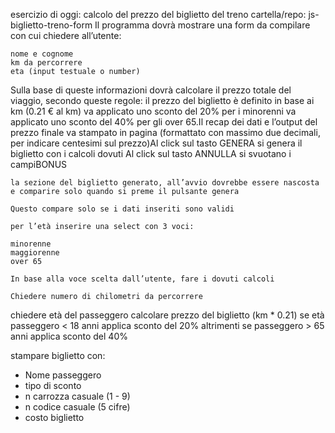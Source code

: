 esercizio di oggi: calcolo del prezzo del biglietto del treno
cartella/repo: js-biglietto-treno-form
Il programma dovrà mostrare una form da compilare con cui chiedere all’utente:

    nome e cognome
    km da percorrere
    eta (input testuale o number)

Sulla base di queste informazioni dovrà calcolare il prezzo totale del viaggio, secondo queste regole:
il prezzo del biglietto è definito in base ai km (0.21 € al km)
va applicato uno sconto del 20% per i minorenni
va applicato uno sconto del 40% per gli over 65.Il recap dei dati e l’output del prezzo finale va stampato in pagina (formattato con massimo due decimali, per indicare centesimi sul prezzo)Al click sul tasto GENERA si genera il biglietto con i calcoli dovuti
Al click sul tasto ANNULLA si svuotano i campiBONUS

    la sezione del biglietto generato, all’avvio dovrebbe essere nascosta e comparire solo quando si preme il pulsante genera

    Questo compare solo se i dati inseriti sono validi

    per l’età inserire una select con 3 voci:

    minorenne
    maggiorenne
    over 65

    In base alla voce scelta dall’utente, fare i dovuti calcoli

    Chiedere numero di chilometri da percorrere
chiedere età del passeggero
calcolare prezzo del biglietto (km * 0.21)
se età passeggero < 18 anni
    applica sconto del 20%
altrimenti se passeggero > 65 anni
    applica sconto del 40%

stampare biglietto con:
- Nome passeggero
- tipo di sconto
- n carrozza casuale (1 - 9)
- n codice casuale (5 cifre)
- costo biglietto
